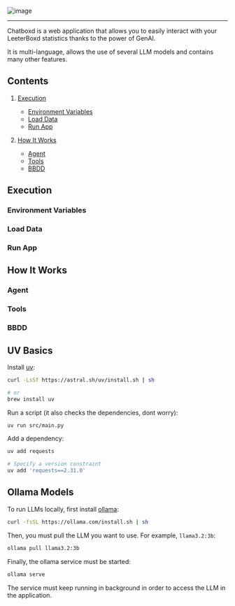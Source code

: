 ![image](https://github.com/user-attachments/assets/e2f778f5-8ae4-465f-9362-250b8914c7ba)

----

Chatboxd is a web application that allows you to easily interact with your LeeterBoxd statistics thanks to the power of GenAI.

It is multi-language, allows the use of several LLM models and contains many other features.

## Contents

1. [Execution](#execution)
   - [Environment Variables](#environment-variables)
   - [Load Data](#load-data)
   - [Run App](#run-app)
     
2. [How It Works](#how-it-works)
   - [Agent](#agent)
   - [Tools](#tools)
   - [BBDD](#bbdd)

## Execution

### Environment Variables

### Load Data

### Run App

## How It Works

### Agent

### Tools

### BBDD

## UV Basics

Install [uv](https://docs.astral.sh/uv/getting-started/installation/):
```bash
curl -LsSf https://astral.sh/uv/install.sh | sh

# or
brew install uv
```

Run a script (it also checks the dependencies, dont worry):
```bash
uv run src/main.py
```

Add a dependency:
```bash
uv add requests

# Specify a version constraint
uv add 'requests==2.31.0'
```

## Ollama Models

To run LLMs locally, first install [ollama](https://ollama.com/download/linux):
```bash
curl -fsSL https://ollama.com/install.sh | sh
```

Then, you must pull the LLM you want to use. For example, `llama3.2:3b`:
```bash
ollama pull llama3.2:3b
```

Finally, the ollama service must be started:
```bash
ollama serve
```

The service must keep running in background in order to access the LLM in the application.
